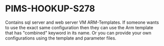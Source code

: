 # PIMS-HOOKUP-S278

Contains sql server and web server VM ARM-Templates.
If someone wants to use the exact same configuration then they can use the Arm template that has "combined" keyword in its name.
Or you can provide your own configurations using the template and parameter files.

